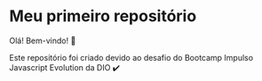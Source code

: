 # Meu primeiro repositório

Olá! Bem-vindo! 👋

Este repositório foi criado devido ao desafio do Bootcamp Impulso Javascript Evolution da DIO ✔️
